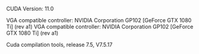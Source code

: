 CUDA Version: 11.0

VGA compatible controller: NVIDIA Corporation GP102 [GeForce GTX 1080 Ti] (rev a1)
VGA compatible controller: NVIDIA Corporation GP102 [GeForce GTX 1080 Ti] (rev a1)

Cuda compilation tools, release 7.5, V7.5.17
